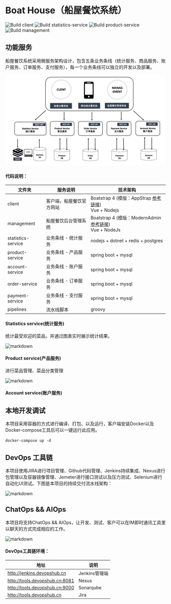 # Boat House（船屋餐饮系统）

![Build client](https://github.com/idcf-boat-house/boat-house/workflows/Build%20client/badge.svg)
![Build statistics-service](https://github.com/idcf-boat-house/boat-house/workflows/Build%20statistics-service/badge.svg)
![Build product-service](https://github.com/idcf-boat-house/boat-house/workflows/Build%20product-service/badge.svg)
![Build management](https://github.com/idcf-boat-house/boat-house/workflows/Build%20management/badge.svg)

## 功能服务

船屋餐饮系统采用微服务架构设计，包含五条业务条线（统计服务、商品服务、账户服务、订单服务、支付服务），每一个业务条线可以独立的开发以及部署。

![markdown](/images/boathouse-structure.png "markdown")

#### 代码说明：  

| 文件夹  | 服务说明 | 技术架构 |
| ------------ | ------------ |------------ |
| client  | 客户端，船屋餐饮官方网站  | Boatstrap 4 (模版：AppStrap [参考链接](http://demos.themelize.me/appstrap3.3.3/theme/intro.html "参考链接"))  <br> Vue + Nodejs|
| management  | 船屋餐饮后台管理系统  | Boatstrap 4 (模版：ModernAdmin [参考链接](https://preview.themeforest.net/item/modern-admin-clean-bootstrap-4-dashboard-html-template/full_screen_preview/21430660?_ga=2.66676205.272140448.1583930719-396544145.1583854564 "参考链接"))  <br> Vue + NodeJs |
| statistics-service  | 业务条线 - 统计服务  | nodejs + dotnet + redis + postgres  |
| product-service  | 业务条线 - 产品服务  |spring boot + mysql |
| account-service  | 业务条线 - 账户服务  |spring boot + mysql |
| order-service  | 业务条线 - 订单服务  |spring boot + mysql |
| payment-service  | 业务条线 - 支付服务  |spring boot + mysql |
| pipelines  | 流水线脚本 | groovy |

#### Statistics service(统计服务)

统计最受欢迎的菜品，并通过图表实时展示统计结果。

![markdown](/images/boathouse-structure-stats.png "markdown")


#### Product service(产品服务)

进行菜品管理、菜品分类管理

![markdown](/images/boathouse-structure-product02.png "markdown")


#### Account service(账户服务)

## 本地开发调试

本项目采用容器的方式进行编译、打包、以及运行，客户端安装Docker以及Docker-compose工具后可以一键运行此应用。

`
docker-compose up -d
`

## DevOps 工具链

本项目使用JIRA进行项目管理、Github代码管理、Jenkins持续集成、Nexus进行包管理以及容器镜像管理、Jemeter进行接口测试以及压力测试、Selenium进行自动化UI测试。下图是本项目的持续交付流水线架构：

![markdown](/images/boathouse-structure-tools.png "markdown")

## ChatOps && AIOps

本项目将支持ChatOps && AIOps，让开发、测试、客户可以在IM即时通讯工具里以聊天的方式完成相应的工作。

![markdown](/images/boathouse-structure-chatops.png "markdown")


#### DevOps工具链环境：

| 地址  | 说明  | 
| ------------ | ------------ | 
| http://jenkins.devopshub.cn  | Jenkins管理端  |
| http://tools.devopshub.cn:8081 | Nexus  | 
| http://tools.devopshub.cn:9000| Sonarqube|
| http://tools.devopshub.cn  | Jira  |


